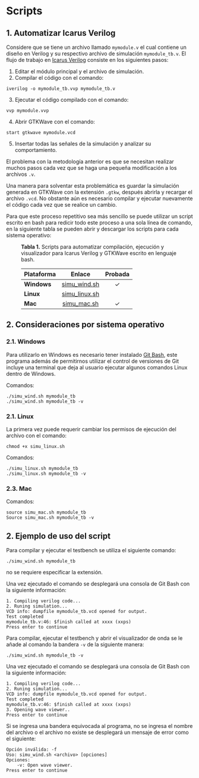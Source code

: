 # Scripts

## 1. Automatizar Icarus Verilog

Considere que se tiene un archivo llamado `mymodule.v` el cual contiene un diseño en Verilog y su respectivo archivo de simulación `mymodule_tb.v`. El flujo de trabajo en [Icarus Verilog](https://bleyer.org/icarus/) consiste en los siguientes pasos:

1. Editar el módulo principal y el archivo de simulación.
2. Compilar el código con el comando:
``` plain linenums="1"
iverilog -o mymodule_tb.vvp mymodule_tb.v
```
3. Ejecutar el código compilado con el comando:
``` plain linenums="1"
vvp mymodule.vvp
```
4. Abrir GTKWave con el comando:
``` plain linenums="1"
start gtkwave mymodule.vcd
```
5. Insertar todas las señales de la simulación y  analizar su comportamiento.

El problema con la metodología anterior es que se necesitan realizar muchos pasos cada vez que se haga una pequeña modificación a los archivos `.v`. 

Una manera para solventar esta problemática es guardar la simulación generada en GTKWave con la extensión `.gtkw`, después abrirla y recargar el archivo `.vcd`. No obstante aún es necesario compilar y ejecutar nuevamente el código cada vez que se realice un cambio.

Para que este proceso repetitivo sea más sencillo se puede utilizar un script escrito en bash para redicir todo este proceso a una sola línea de comando, en la siguiente tabla se pueden abrir  y descargar los scripts para cada sistema operativo:

<figure markdown>
  <figcaption> <b>Tabla 1.</b> Scripts para automatizar compilación, ejecución y visualizador para Icarus Verilog y GTKWave escrito en lenguaje bash.</figcaption>


| Plataforma  |                            Enlace                            | Probada |
| ----------- | :----------------------------------------------------------: | :-----: |
| **Windows** | [simu_wind.sh](https://github.com/cirofabianbermudez/curso_fpga/blob/main/codes/00_bash_scripts/simu_wind.sh) |    ✓    |
| **Linux**   | [simu_linux.sh](https://github.com/cirofabianbermudez/curso_fpga/blob/main/codes/00_bash_scripts/simu_linux.sh) |         |
| **Mac**     | [simu_mac.sh](https://github.com/cirofabianbermudez/curso_fpga/blob/main/codes/00_bash_scripts/simu_mac.sh) |    ✓    |

</figure>


## 2. Consideraciones por sistema operativo

###  2.1. Windows

Para utilizarlo en Windows es necesario tener instalado [Git Bash](https://git-scm.com/downloads), este programa además de permitirnos utilizar el control de versiones de Git incluye una terminal que deja al usuario ejecutar algunos comandos Linux dentro de Windows.

Comandos:
``` plain linenums="1"
./simu_wind.sh mymodule_tb
./simu_wind.sh mymodule_tb -v
```

### 2.1. Linux
La primera vez puede requerir cambiar los permisos de ejecución del archivo con el comando:
``` plain linenums="1"
chmod +x simu_linux.sh
```
Comandos:
``` plain linenums="1"
./simu_linux.sh mymodule_tb
./simu_linux.sh mymodule_tb -v
```

### 2.3. Mac
Comandos:
``` plain linenums="1"
source simu_mac.sh mymodule_tb
Source simu_mac.sh mymodule_tb -v
```

## 2. Ejemplo de uso del script

Para compilar y ejecutar el testbench se utiliza el siguiente comando:
``` plain linenums="1"
./simu_wind.sh mymodule_tb
```
no se requiere especificar la extensión.

Una vez ejecutado el comando se desplegará una consola de Git Bash con la siguiente información:
``` plain linenums="1"
1. Compiling verilog code...
2. Runing simulation...
VCD info: dumpfile mymodule_tb.vcd opened for output.
Test completed
mymodule_tb.v:46: $finish called at xxxx (xxps)
Press enter to continue
```
Para compilar, ejecutar el testbench y abrir el visualizador de onda se le añade al comando la bandera `-v` de la siguiente manera:
``` plain linenums="1"
./simu_wind.sh mymodule_tb -v
```
Una vez ejecutado el comando se desplegará una consola de Git Bash con la siguiente información:
``` plain linenums="1"
1. Compiling verilog code...
2. Runing simulation...
VCD info: dumpfile mymodule_tb.vcd opened for output.
Test completed
mymodule_tb.v:46: $finish called at xxxx (xxps)
3. Opening wave viewer..
Press enter to continue
```
Si se ingresa una bandera equivocada al programa, no se ingresa el nombre del archivo o el archivo no existe se desplegará un mensaje de error como el siguiente:
``` plain linenums="1"
Opción inválida: -f
Uso: simu_wind.sh <archivo> [opciones]
Opciones:
    -v: Open wave viewer.
Press enter to continue
```




